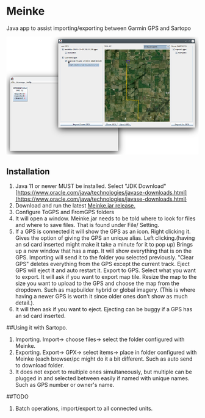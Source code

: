 # Meinke
Java app to assist importing/exporting between Garmin GPS and Sartopo

![Screenshot](./Screenshot.png)

## Installation
1. Java 11 or newer MUST be installed. Select "JDK Download" [https://www.oracle.com/java/technologies/javase-downloads.html](https://www.oracle.com/java/technologies/javase-downloads.html)
2. Download and run the latest [Meinke.jar release.](https://github.com/sammyizimmy/Meinke/releases)
3. Configure ToGPS and FromGPS folders
4. It will open a window. Meinke.jar needs to be told where to look for files and where to save files. That is found under File/ Setting.
5. If a GPS is connected it will show the GPS as an icon. 
    Right clicking it. Gives the option of giving the GPS an unique alias.
    Left clicking.(having an sd card inserted might make it take a minute for it to pop up) Brings up a new window that has a map. It will show everything that is on the GPS. 
    Importing will send it to the folder you selected previously.
    "Clear GPS" deletes everything from the GPS except the current track. Eject GPS will eject it and auto restart it. 
    Export to GPS. Select what you want to export. It will ask if you want to export map tile. Resize the map to the size you want to upload to the GPS and choose the map from the dropdown. Such as mapbuilder hybrid or global imagery. (This is where having a newer GPS is worth it since older ones don't show as much detail.).
6. It will then ask if you want to eject. Ejecting can be buggy if a GPS has an sd card inserted.

##Using it with Sartopo. 
1. Importing. Import-> choose files-> select the folder configured with Meinke.
2. Exporting. Export-> GPX-> select items-> place in folder configured with Meinke (each browser/pc might do it a bit different. Such as auto send to download folder.
3. It does not export to multiple ones simultaneously, but multiple can be plugged in and selected between easily if named with unique names. Such as GPS number or owner's name.

##TODO
1. Batch operations, import/export to all connected units.


